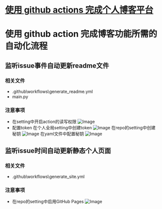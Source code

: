 # [使用 github actions 完成个人博客平台](https://github.com/xushulin/blog-S.L.Xu/issues/2)

# 使用 github action 完成博客功能所需的自动化流程


## 监听issue事件自动更新readme文件

### 相关文件
-  .github\workflows\generate_readme.yml
-  main.py

### 注意事项
- 在setting中开启action的读写权限
![Image](https://github.com/xushulin/blog-S.L.Xu/assets/31055821/e109c520-e379-402d-b4ec-7b3009265f05)
- 配置token
在个人全局setting中创建token
![Image](https://github.com/xushulin/blog-S.L.Xu/assets/31055821/80292b7d-5d2e-492f-8013-9071dea537b9)
在repo的setting中创建秘钥
![Image](https://github.com/xushulin/blog-S.L.Xu/assets/31055821/ee5593f6-3184-4a10-9b6b-41ef0f7db266)
在yaml文件中配置秘钥
![Image](https://github.com/xushulin/blog-S.L.Xu/assets/31055821/e788aeb9-918e-4e36-9127-8cb3d0be6bb4)


## 监听issue时间自动更新静态个人页面

### 相关文件
- .github\workflows\generate_site.yml

### 注意事项
- 在repo的setting中启用GitHub Pages
![Image](https://github.com/xushulin/blog-S.L.Xu/assets/31055821/c8a07150-3bda-4fc7-ae84-77ba75c44e7e)

